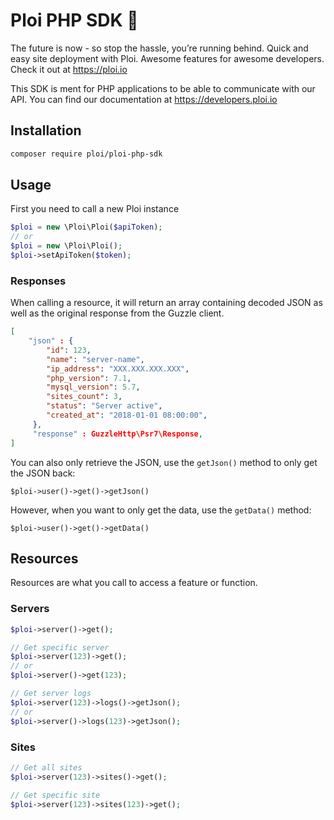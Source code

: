 # Ploi PHP SDK :rocket:

The future is now - so stop the hassle, you’re running behind. Quick and easy site deployment with Ploi. Awesome features for awesome developers. Check it out at https://ploi.io

This SDK is ment for PHP applications to be able to communicate with our API.
You can find our documentation at https://developers.ploi.io

## Installation

```bash
composer require ploi/ploi-php-sdk
```

## Usage

First you need to call a new Ploi instance

```php
$ploi = new \Ploi\Ploi($apiToken);
// or
$ploi = new \Ploi\Ploi();
$ploi->setApiToken($token);
```

### Responses
When calling a resource, it will return an array containing decoded JSON as well as the original response from the Guzzle client.

```json
[
    "json" : {
        "id": 123,
        "name": "server-name",
        "ip_address": "XXX.XXX.XXX.XXX",
        "php_version": 7.1,
        "mysql_version": 5.7,
        "sites_count": 3,
        "status": "Server active",
        "created_at": "2018-01-01 08:00:00",
     },
     "response" : GuzzleHttp\Psr7\Response,
]
```

You can also only retrieve the JSON, use the `getJson()` method to only get the JSON back:

`$ploi->user()->get()->getJson()`

However, when you want to only get the data, use the `getData()` method:

`$ploi->user()->get()->getData()`

## Resources

Resources are what you call to access a feature or function. 

### Servers


```php
$ploi->server()->get();
```

```php
// Get specific server
$ploi->server(123)->get();
// or
$ploi->server()->get(123);

// Get server logs
$ploi->server(123)->logs()->getJson();
// or
$ploi->server()->logs(123)->getJson();
```

### Sites

```php
// Get all sites
$ploi->server(123)->sites()->get();

// Get specific site
$ploi->server(123)->sites(123)->get();
```
